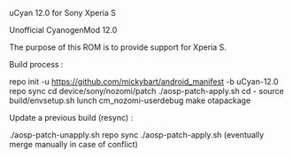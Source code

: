 uCyan 12.0 for Sony Xperia S

Unofficial CyanogenMod 12.0

The purpose of this ROM is to provide support for Xperia S.

Build process :

repo init -u https://github.com/mickybart/android_manifest -b uCyan-12.0
repo sync
cd device/sony/nozomi/patch
./aosp-patch-apply.sh <path to the source code>
cd -
source build/envsetup.sh
lunch cm_nozomi-userdebug
make otapackage


Update a previous build (resync) :

./aosp-patch-unapply.sh <path to the source code>
repo sync
./aosp-patch-apply.sh <path to the source code>   (eventually merge manually in case of conflict)

